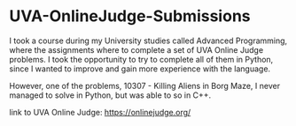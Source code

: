 # UVA-OnlineJudge-Submissions

I took a course during my University studies called Advanced Programming, where the assignments where to complete a set of UVA Online Judge problems.
I took the opportunity to try to complete all of them in Python, since I wanted to improve and gain more experience with the language.

However, one of the problems, 10307 - Killing Aliens in Borg Maze, I never managed to solve in Python, but was able to so in C++.

link to UVA Online Judge: https://onlinejudge.org/
